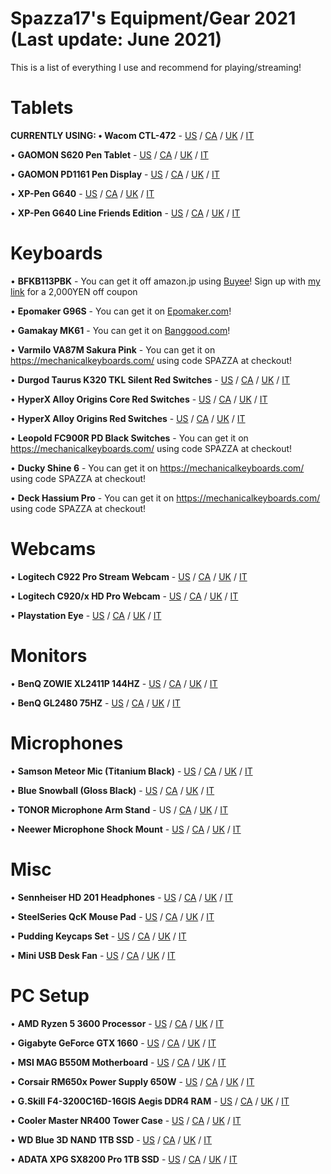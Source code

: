 # Spazza17's Equipment/Gear 2021 (Last update: June 2021)

This is a list of everything I use and recommend for playing/streaming!

# Tablets
**CURRENTLY USING:
• Wacom CTL-472** - [US](https://amzn.to/3cDJAt8) / [CA](https://amzn.to/3cDx4tS) / [UK](https://amzn.to/2SnoTet) / [IT](https://amzn.to/2TS3MB5)

• **GAOMON S620 Pen Tablet** - [US](https://amzn.to/3ld6YQP) / [CA](https://amzn.to/3n8hTvC) / [UK](https://amzn.to/3p8StzD) / [IT](https://amzn.to/3khbDzD)

• **GAOMON PD1161 Pen Display** - [US](https://amzn.to/2JUeH8F) / [CA](https://amzn.to/2Iio69q) / [UK](https://amzn.to/2Ub5x9o) / [IT](https://amzn.to/35irfPk)

• **XP-Pen G640** - [US](https://amzn.to/32rqUIa) / [CA](https://amzn.to/358SxHM) / [UK](https://amzn.to/3keiJ8e) / [IT](https://amzn.to/32Bh2LX)

• **XP-Pen G640 Line Friends Edition** - [US](https://amzn.to/38ughbl) / [CA](https://amzn.to/3lfVDzf) / [UK](https://amzn.to/3pdhvxy) / [IT](https://amzn.to/3n9sIgI)

# Keyboards
• **BFKB113PBK** - You can get it off amazon.jp using [Buyee](https://bit.ly/3sE58Mq)! Sign up with [my link](https://bit.ly/3sE58Mq) for a 2,000YEN off coupon
 
• **Epomaker G96S** - You can get it on [Epomaker.com](https://epomaker.com/products/gk96s?sca_ref=726781.Q0Hd9tVuaT&sca_source=Youtube)!

• **Gamakay MK61** - You can get it on [Banggood.com](https://www.banggood.com/custlink/GK3Rjmup97)!

• **Varmilo VA87M Sakura Pink** - You can get it on https://mechanicalkeyboards.com/ using code SPAZZA at checkout!

• **Durgod Taurus K320 TKL Silent Red Switches** - [US](https://amzn.to/2MaSF2d) / [CA](https://amzn.to/39Rgc0q) / [UK](https://amzn.to/3sFCdYJ) / [IT](https://amzn.to/3p1Mnkl)

• **HyperX Alloy Origins Core Red Switches** - [US](https://amzn.to/2Ne3tx8) / [CA](https://amzn.to/3sHjtYK) / [UK](https://amzn.to/2Y07K9z) / [IT](https://amzn.to/360Q1mO)

• **HyperX Alloy Origins Red Switches** - [US](https://amzn.to/37wGCVb) / [CA](https://amzn.to/3p8bTDW) / [UK](https://amzn.to/2Kjnvp0) / [IT](https://amzn.to/3p5sCYt)

• **Leopold FC900R PD Black Switches** - You can get it on https://mechanicalkeyboards.com/ using code SPAZZA at checkout!

• **Ducky Shine 6** - You can get it on https://mechanicalkeyboards.com/ using code SPAZZA at checkout!

• **Deck Hassium Pro** - You can get it on https://mechanicalkeyboards.com/ using code SPAZZA at checkout!

# Webcams
• **Logitech C922 Pro Stream Webcam** - [US](https://amzn.to/3mVaW27) / [CA](https://amzn.to/3eayiN6) / [UK](https://amzn.to/3dqQgvK) / [IT](https://amzn.to/2RETDXj)

• **Logitech C920/x HD Pro Webcam** - [US](https://amzn.to/32tHneR) / [CA](https://amzn.to/3eGufb5) / [UK](https://amzn.to/35eOg5L) / [IT](https://amzn.to/2Ih1Lt1)

• **Playstation Eye** - [US](https://amzn.to/32tHk2F) / [CA](https://amzn.to/3lhfLBg) / [UK](https://amzn.to/36gkE7a) / [IT](https://amzn.to/3eSL9U3)

# Monitors
• **BenQ ZOWIE XL2411P 144HZ** - [US](https://amzn.to/3k9qFaR) / [CA](https://amzn.to/38pAIWV) / [UK](https://amzn.to/3eEKTbj) / [IT](https://amzn.to/3pjGbog)

• **BenQ GL2480 75HZ** - [US](https://amzn.to/2U8Kq7H) / [CA](https://amzn.to/2Imjej3) / [UK](https://amzn.to/3pcg9mQ) / [IT](https://amzn.to/2IhSfG4)

# Microphones
• **Samson Meteor Mic (Titanium Black)** - [US](https://amzn.to/3eEBY9I) / [CA](https://amzn.to/38rrPfG) / [UK](https://amzn.to/3eIblRl) / [IT](https://amzn.to/36uP45G)

• **Blue Snowball (Gloss Black)** - [US](https://amzn.to/36juyVB) / [CA](https://amzn.to/2GGXr5h) / [UK](https://amzn.to/3kbaDgE) / [IT](https://amzn.to/32vyXDO)

• **TONOR Microphone Arm Stand** - US / [CA](https://amzn.to/3n7Xh6w) / [UK](https://amzn.to/2Ub4Lct) / [IT](https://amzn.to/36umW2y)

• **Neewer Microphone Shock Mount** - [US](https://amzn.to/2GLyplG) / [CA](https://amzn.to/3pb6j4t) / [UK](https://amzn.to/3lcS8tz) / [IT](https://amzn.to/2IqpW8h)

# Misc
• **Sennheiser HD 201 Headphones** - [US](https://amzn.to/35eNo10) / [CA](https://amzn.to/3lehKWU) / [UK](https://amzn.to/3ldJJpr) / [IT](https://amzn.to/3lojddb)

• **SteelSeries QcK Mouse Pad** - [US](https://amzn.to/2UcMb3C) / [CA](https://amzn.to/3pjJUlV) / [UK](https://amzn.to/3liz6Ss) / [IT](https://amzn.to/3eOLRlb)

• **Pudding Keycaps Set** - [US](https://amzn.to/3pi5GWg) / [CA](https://amzn.to/2IjWNvb) / [UK](https://amzn.to/38xKq9A) / [IT](https://amzn.to/3kp07SS)

• **Mini USB Desk Fan** - [US](https://amzn.to/3lhryiP) / [CA](https://amzn.to/3kefKMM) / [UK](https://amzn.to/2JLc88x) / [IT](https://amzn.to/32AA6dd)

# PC Setup
• **AMD Ryzen 5 3600 Processor** - [US](https://amzn.to/2JSOmYv) / [CA](https://amzn.to/2U9BjDR) / [UK](https://amzn.to/3eLoNUr) / [IT](https://amzn.to/35kKqYI)

• **Gigabyte GeForce GTX 1660** - [US](https://amzn.to/3pcwyHR) / [CA](https://amzn.to/2JQSMz4) / [UK](https://amzn.to/38lWnPQ) / [IT](https://amzn.to/35iJuUM)

• **MSI MAG B550M Motherboard** - [US](https://amzn.to/3eJatMj) / [CA](https://amzn.to/3ke8KzJ) / [UK](https://amzn.to/2Ipit8U) / [IT](https://amzn.to/3kp0L2K)

• **Corsair RM650x Power Supply 650W** - [US](https://amzn.to/2U9A7QT) / [CA](https://amzn.to/2U9bS5j) / [UK](https://amzn.to/2JSmFis) / [IT](https://amzn.to/35lmHrf)

• **G.Skill F4-3200C16D-16GIS Aegis DDR4 RAM** - [US](https://amzn.to/3pb1acM) / [CA](https://amzn.to/2Ub0Dcw) / [UK](https://amzn.to/3ldrH6Q) / [IT](https://amzn.to/32B5bh4)

• **Cooler Master NR400 Tower Case** - [US](https://amzn.to/3kixWVI) / [CA](https://amzn.to/38ntHpD) / [UK](https://amzn.to/36iPsUW) / [IT](https://amzn.to/36sF4tI)

• **WD Blue 3D NAND 1TB SSD** - [US](https://amzn.to/38rUW28) / [CA](https://amzn.to/36iUPDF) / [UK](https://amzn.to/36huiGJ) / [IT](https://amzn.to/3eOd1sw)

• **ADATA XPG SX8200 Pro 1TB SSD** - [US](https://amzn.to/3pgac8C) / [CA](https://amzn.to/2U6sjzo) / [UK](https://amzn.to/3kdytsa) / [IT](https://amzn.to/2UjzyE2)

